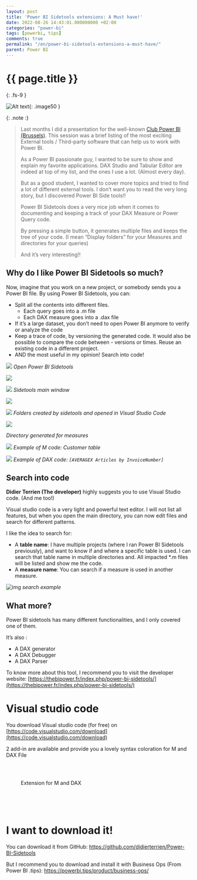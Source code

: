 ```yaml
---
layout: post
title: 'Power BI Sidetools extensions: A Must have!'
date: 2022-08-26 14:43:01.000000000 +02:00
categories: "power-bi"
tags: [powerbi, tips]
comments: true
permalink: "/en/power-bi-sidetools-extensions-a-must-have/"
parent: Power BI
---
```

# {{ page.title }}
{: .fs-9 }


![Alt text](<../../assets/2023/Sidetools copy_500.png>){: .image50 }

{: .note :}
>
>Last months I did a presentation for the well-known <a href="http://clubpowerbi.com/">Club Power BI (Brussels)</a>. This session was a brief listing of the most exciting External tools / Third-party software that can help us to work with Power BI.
>
>As a Power BI passionate guy, I wanted to be sure to show and explain my favorite applications. DAX Studio and Tabular Editor are indeed at top of my list, and the ones I use a lot. (Almost every day).
>
>But as a good student, I wanted to cover more topics and tried to find a lot of different external tools. I don’t want you to read the very long story, but I discovered Power BI Side tools!!
>
>Power BI Sidetools does a very nice job when it comes to documenting and keeping a track of your DAX Measure or Power Query code.
>
>By pressing a simple button, it generates multiple files and keeps the tree of your code. (I mean “Display folders” for your Measures and directories for your queries)
>
>And it’s very interesting!!



## Why do I like Power BI Sidetools so much?

Now, imagine that you work on a new project, or somebody sends you a Power BI file. By using Power BI Sidetools, you can:

- Split all the contents into different files.
    - Each query goes into a .m file
    - Each DAX measure goes into a .dax file
- If it’s a large dataset, you don’t need to open Power BI anymore to verify or analyze the code
- Keep a trace of code, by versioning the generated code. It would also be possible to compare the code between - versions or times.
Reuse an existing code in a different project.
- AND the most useful in my opinion! Search into code!

![](../../assets/2022/08/1-Power-BI-Sidetools-button-1024x717.png)
*Open Power BI Sidetools*


![](../../assets/2022/08/2-Power-BI-Sidetools-window-1-300x121.png)


![](../../assets/2022/08/3-Power-BI-Sidetools-Generate-1-1024x369.png)
*Sidetools main window*


![](../../assets/2022/08/4-VS-main-directory-1.png)


![](../../assets/2022/08/5-Model-1.png)
*Folders created by sidetools and opened in Visual Studio Code*


![](../../assets/2022/08/7-Measures-779x1024.png)

*Directory generated for measures*


![](../../assets/2022/08/6-M-Customer-1024x290.png)
*Example of M code: Customer table*


![](../../assets/2022/08/8-Measure-AVERAGEX-1024x424.png)
*Example of DAX code: `[AVERAGEX Articles by InvoiceNumber]`*



## Search into code

**Didier Terrien (The developer)** highly suggests you to use Visual Studio code. (And me too!)

Visual studio code is a very light and powerful text editor. I will not list all features, but when you open the main directory, you can now edit files and search for different patterns.


I like the idea to search for:

- A **table name**: I have multiple projects (where I ran Power BI Sidetools previously), and want to know if and where a specific table is used. I can search that table name in multiple directories and. All impacted *.m files will be listed and show me the code.
- A **measure name**: You can search if a measure is used in another measure.


![img](../../assets/2022/08/9-Search-Measure-587x1024.png)
*search example*



## What more?

Power BI sidetools has many different functionalities, and I only covered one of them.

It’s also :
- A DAX generator
- A DAX Debugger
- A DAX Parser


To know more about this tool, I recommend you to visit the developer website: [https://thebipower.fr/index.php/power-bi-sidetools/](https://thebipower.fr/index.php/power-bi-sidetools/)





# Visual studio code

You download Visual studio code (for free) on [https://code.visualstudio.com/download](https://code.visualstudio.com/download)


2 add-in are available and provide you a lovely syntax coloration for M and DAX File

<!-- wp:gallery {"linkTo":"none"} -->
<figure class="wp-block-gallery has-nested-images columns-default is-cropped"><!-- wp:image {"id":5346,"sizeSlug":"large","linkDestination":"none"} -->
<figure class="wp-block-image size-large"><img src="{{ site.baseurl }}/assets/2022/08/10-Power-Query-Extension-1-1024x309.png" alt="" class="wp-image-5346" /></figure>
<!-- /wp:image -->
<!-- wp:image {"id":5345,"sizeSlug":"large","linkDestination":"none"} -->
<figure class="wp-block-image size-large"><img src="{{ site.baseurl }}/assets/2022/08/11-DAX-extension-1-1024x349.png" alt="" class="wp-image-5345" /></figure>
<!-- /wp:image --><br />
<figcaption class="blocks-gallery-caption">Extension for M and DAX</figcaption>
</figure>
<!-- /wp:gallery -->
<!-- wp:spacer {"height":"51px"} -->
<div style="height:51px" aria-hidden="true" class="wp-block-spacer"></div>
<!-- /wp:spacer -->
<!-- wp:heading {"level":1} -->
<h1>I want to download it!</h1>


You can download it from GitHub: <a href="https://github.com/didierterrien/Power-BI-Sidetools">https://github.com/didierterrien/Power-BI-Sidetools</a>


But I recommend you to download and install it with Business Ops (From Power BI .tips): <a href="https://powerbi.tips/product/business-ops/">https://powerbi.tips/product/business-ops/</a>


